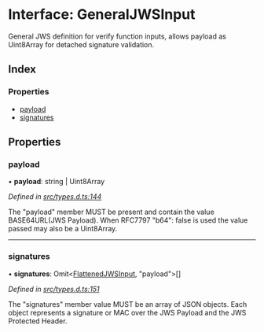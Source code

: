 # Interface: GeneralJWSInput

General JWS definition for verify function inputs, allows payload as
Uint8Array for detached signature validation.

## Index

### Properties

* [payload](_types_d_.generaljwsinput.md#payload)
* [signatures](_types_d_.generaljwsinput.md#signatures)

## Properties

### payload

•  **payload**: string \| Uint8Array

*Defined in [src/types.d.ts:144](https://github.com/panva/jose/blob/v3.5.0/src/types.d.ts#L144)*

The "payload" member MUST be present and contain the value
BASE64URL(JWS Payload). When RFC7797 "b64": false is used
the value passed may also be a Uint8Array.

___

### signatures

•  **signatures**: Omit\<[FlattenedJWSInput](_types_d_.flattenedjwsinput.md), \"payload\">[]

*Defined in [src/types.d.ts:151](https://github.com/panva/jose/blob/v3.5.0/src/types.d.ts#L151)*

The "signatures" member value MUST be an array of JSON objects.
Each object represents a signature or MAC over the JWS Payload and
the JWS Protected Header.

